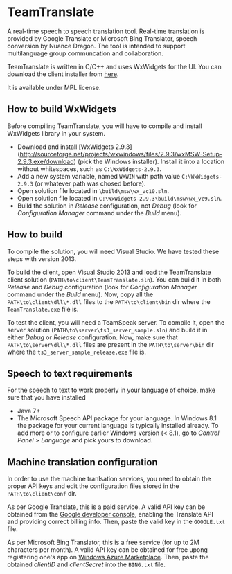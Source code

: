 TeamTranslate
========================
A real-time speech to speech translation tool. Real-time translation is provided by Google Translate or Microsoft Bing Translator, speech conversion by Nuance Dragon. The tool is intended to support multilanguage group communcation and collaboration. 

TeamTranslate is written in C/C++ and uses WxWidgets for the UI. You can download the client installer from [here](https://github.com/xandros90/speech-translation-tools/blob/teamspeak/client/installer/TeamTranslate.msi?raw=true).

It is available under MPL license.

How to build WxWidgets
------------------------
Before compiling TeamTranslate, you will have to compile and install WxWidgets library in your system.
* Download and install [WxWidgets 2.9.3] (http://sourceforge.net/projects/wxwindows/files/2.9.3/wxMSW-Setup-2.9.3.exe/download) (pick the Windows installer). Install it into a location without whitespaces, such as `C:\WxWidgets-2.9.3`.
* Add a new system variable, named `WXWIN` with path value `C:\WxWidgets-2.9.3` (or whatever path was chosed before).
* Open solution file located in `\build\msw\wx_vc10.sln`.
* Open solution file located in `C:\WxWidgets-2.9.3\build\msw\wx_vc9.sln`.
* Build the solution in _Release_ configuration, not _Debug_ (look for _Configuration Manager_ command under the _*Build*_ menu). 

How to build
------------------------
To compile the solution, you will need Visual Studio. We have tested these steps with version 2013.

To build the client, open Visual Studio 2013 and load the TeamTranslate client solution (`PATH\to\client\TeamTranslate.sln`). You can build it in both _Release_ and _Debug_ configuration (look for _*Configuration Manager*_ command under the _*Build*_ menu). Now, copy all the `PATH\to\client\dll\*.dll` files to the `PATH\to\client\bin` dir where the `TeamTranslate.exe` file is.

To test the client, you will need a TeamSpeak server. To compile it, open the server solution (`PATH\to\server\ts3_server_sample.sln`) and build it in either _Debug_ or _Release_ configuration. Now, make sure that `PATH\to\server\dll\*.dll` files are present in the `PATH\to\server\bin` dir where the `ts3_server_sample_release.exe` file is.

Speech to text requirements
---------------------------
For the speech to text to work properly in your language of choice, make sure that you have installed
* Java 7+ 
* The Microsoft Speech API package for your language. In Windows 8.1 the package for your current language is typically installed already. To add more or to configure earlier Windows version (< 8.1), go to _Control Panel > Language_ and pick yours to download.

Machine translation configuration
--------------------
In order to use the machine tranlsation services, you need to obtain the proper API keys and edit the configuration files stored in the `PATH\to\client\conf` dir.

As per Google Translate, this is a paid service. A valid API key can be obtained from the [Google developer console](https://console.developers.google.com), enabling the Translate API and providing correct billing info. Then, paste the valid key in the `GOOGLE.txt` file.

As per Microsoft Bing Translator, this is a free service (for up to 2M characters per month). A valid API key can be obtained for free upong registering one's app on [Windows Azure Marketplace](https://datamarket.azure.com/dataset/bing/microsofttranslator). Then, paste the obtained _clientID_ and _clientSecret_ into the `BING.txt` file.
